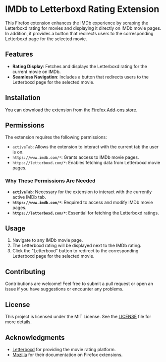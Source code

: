 # IMDb to Letterboxd Rating Extension

This Firefox extension enhances the IMDb experience by scraping the Letterboxd rating for movies and displaying it directly on IMDb movie pages. In addition, it provides a button that redirects users to the corresponding Letterboxd page for the selected movie.

## Features

- **Rating Display**: Fetches and displays the Letterboxd rating for the current movie on IMDb.
- **Seamless Navigation**: Includes a button that redirects users to the Letterboxd page for the selected movie.

## Installation

You can download the extension from the [Firefox Add-ons store](https://addons.mozilla.org/firefox/addon/imdb-to-letterboxd-rating/).

## Permissions

The extension requires the following permissions:

- `activeTab`: Allows the extension to interact with the current tab the user is on.
- `https://www.imdb.com/*`: Grants access to IMDb movie pages.
- `https://letterboxd.com/*`: Enables fetching data from Letterboxd movie pages.

### Why These Permissions Are Needed

- **`activeTab`**: Necessary for the extension to interact with the currently active IMDb tab.
- **`https://www.imdb.com/*`**: Required to access and modify IMDb movie pages.
- **`https://letterboxd.com/*`**: Essential for fetching the Letterboxd ratings.

## Usage

1. Navigate to any IMDb movie page.
2. The Letterboxd rating will be displayed next to the IMDb rating.
3. Click the "Letterboxd" button to redirect to the corresponding Letterboxd page for the selected movie.

## Contributing

Contributions are welcome! Feel free to submit a pull request or open an issue if you have suggestions or encounter any problems.

## License

This project is licensed under the MIT License. See the [LICENSE](LICENSE) file for more details.

## Acknowledgments

- [Letterboxd](https://letterboxd.com/) for providing the movie rating platform.
- [Mozilla](https://developer.mozilla.org/) for their documentation on Firefox extensions.
